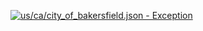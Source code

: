 [![us/ca/city_of_bakersfield.json - Exception](https://img.shields.io/badge/us/ca/city_of_bakersfield.json-Exception-red)](https://github.com/openaddresses/openaddresses/tree/master/sources/us/ca/city_of_bakersfield.json)